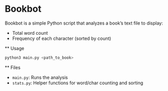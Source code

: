 # Bookbot

Bookbot is a simple Python script that analyzes a book’s text file to display:

* Total word count
* Frequency of each character (sorted by count)

** Usage

```bash
python3 main.py <path_to_book>
```

** Files

* `main.py`: Runs the analysis
* `stats.py`: Helper functions for word/char counting and sorting
